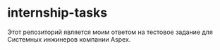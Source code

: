 # internship-tasks
Этот репозиторий является моим ответом на тестовое задание для Системных инжинеров компании Aspex.
